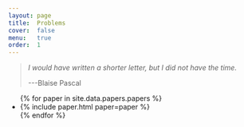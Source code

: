 ```yaml
---
layout: page
title:  Problems
cover:  false
menu:   true
order:  1
---
```


> _I would have written a shorter letter, but I did not have the time._
>
> ---Blaise Pascal

<ul>
{% for paper in site.data.papers.papers %}
  <li>
  {% include paper.html paper=paper %}
  </li>
{% endfor %}
</ul>

